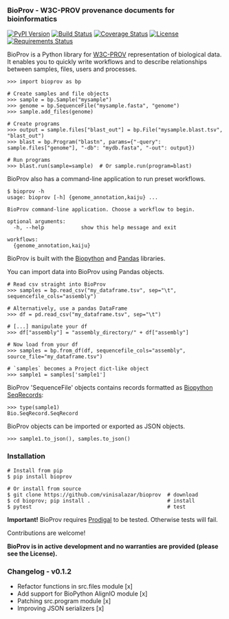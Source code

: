 ### BioProv - W3C-PROV provenance documents for bioinformatics

[![PyPI Version](https://img.shields.io/pypi/v/bioprov)](https://img.shields.io/pypi/v/bioprov)
[![Build Status](https://travis-ci.org/vinisalazar/BioProv.svg?branch=master)](https://travis-ci.org/vinisalazar/BioProv)
[![Coverage Status](https://coveralls.io/repos/github/vinisalazar/BioProv/badge.svg?branch=master&service=github)](https://coveralls.io/github/vinisalazar/BioProv?branch=master&service=github)
[![License](https://img.shields.io/github/license/vinisalazar/bioprov)](https://img.shields.io/github/license/vinisalazar/bioprov)
[![Requirements Status](https://requires.io/github/vinisalazar/BioProv/requirements.svg?branch=master)](https://requires.io/github/vinisalazar/BioProv/requirements/?branch=master)

BioProv is a Python library for [W3C-PROV](https://www.w3.org/TR/prov-overview/) representation of biological data. It enables you to quickly write workflows and to describe relationships between samples, files, users and processes. 

```
>>> import bioprov as bp

# Create samples and file objects
>>> sample = bp.Sample("mysample")
>>> genome = bp.SequenceFile("mysample.fasta", "genome")
>>> sample.add_files(genome)

# Create programs
>>> output = sample.files["blast_out"] = bp.File("mysample.blast.tsv", "blast_out")
>>> blast = bp.Program("blastn", params={"-query": sample.files["genome"], "-db": "mydb.fasta", "-out": output})

# Run programs
>>> blast.run(sample=sample)  # Or sample.run(program=blast)
```

BioProv also has a command-line application to run preset workflows.

```
$ bioprov -h
usage: bioprov [-h] {genome_annotation,kaiju} ...

BioProv command-line application. Choose a workflow to begin.

optional arguments:
  -h, --help            show this help message and exit

workflows:
  {genome_annotation,kaiju}
```

BioProv is built with the [Biopython](https://biopython.org/) and [Pandas](http://pandas.pydata.org/) libraries.

You can import data into BioProv using Pandas objects.

```
# Read csv straight into BioProv
>>> samples = bp.read_csv("my_dataframe.tsv", sep="\t", sequencefile_cols="assembly")

# Alternatively, use a pandas DataFrame
>>> df = pd.read_csv("my_dataframe.tsv", sep="\t")

# [...] manipulate your df
>>> df["assembly"] = "assembly_directory/" + df["assembly"]

# Now load from your df
>>> samples = bp.from_df(df, sequencefile_cols="assembly", source_file="my_dataframe.tsv")

# `samples` becomes a Project dict-like object
>>> sample1 = samples['sample1']
```

BioProv 'SequenceFile' objects contains records formatted as [Biopython SeqRecords](https://biopython.org/wiki/SeqRecord):

```
>>> type(sample1)
Bio.SeqRecord.SeqRecord
```

BioProv objects can be imported or exported as JSON objects.

```
>>> sample1.to_json(), samples.to_json()
```


### Installation

```
# Install from pip
$ pip install bioprov

# Or install from source
$ git clone https://github.com/vinisalazar/bioprov  # download
$ cd bioprov; pip install .                         # install
$ pytest                                            # test
```
**Important!** BioProv requires [Prodigal](https://github.com/hyattpd/Prodigal) to be tested. Otherwise tests will fail.

Contributions are welcome!

**BioProv is in active development and no warranties are provided (please see the License).**

### Changelog - v0.1.2
* Refactor functions in src.files module [x]
* Add support for BioPython AlignIO module [x]
* Patching src.program module [x]
* Improving JSON serializers [x]
